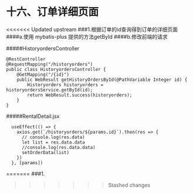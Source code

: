 # 十六、订单详细页面


<<<<<<< Updated upstream
###1.根据订单的id查询得到订单的详细页面
####a.使用 mybatis-plus 提供的方法getById
####b.修改前端的请求

#####HistoryordersController
```
@RestController
@RequestMapping("/historyorders")
public class HistoryordersController {
    @GetMapping("/{id}")
    public WebResult getHistoryOrdersById(@PathVariable Integer id) {
        Historyorders historyorders = historyordersService.getById(id);
        return WebResult.success(historyorders);
    }
}
```

#####RentalDetail.jsx
```
  useEffect(() => {
    axios.get(`/historyorders/${params.id}`).then(res => {
      // console.log(res.data)
      let list = res.data.data
      //console.log(res.data.data)
      setOrderData(list)
    })
  }, [params])
```
=======
###1.
>>>>>>> Stashed changes
